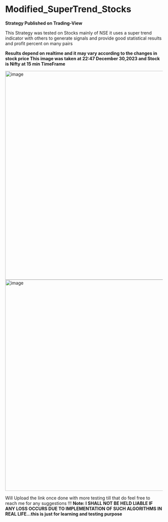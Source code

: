 # Modified_SuperTrend_Stocks

**Strategy Published on Trading-View**

This Strategy was tested on Stocks mainly of NSE it uses a super trend indicator with others to generate signals and provide good statistical results and profit percent on many pairs

**Results depend on realtime and it may vary according to the changes in stock price This image was taken at 22:47 December 30,2023 and Stock is Nifty at 15 min TimeFrame**



<img width="666" alt="image" src="https://github.com/vrmaverick/Modified_SuperTrend_Stocks/assets/119831329/db7867f5-bc1c-40d0-95e2-30bce6b6f245">




<img width="674" alt="image" src="https://github.com/vrmaverick/Modified_SuperTrend_Stocks/assets/119831329/3a8d9080-2283-4b05-a6ab-fa6303c0b4cd">

Will Upload the link once done with more testing till that do feel free to reach me for any suggestions !!!
**Note: I SHALL NOT BE HELD LIABLE IF ANY LOSS OCCURS DUE TO IMPLEMENTATION OF SUCH ALGORITHMS IN REAL LIFE...this is just for learning and testing purpose**
